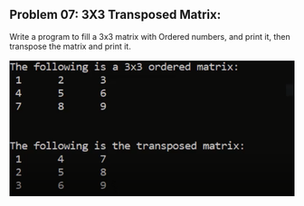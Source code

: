 ## Problem 07: 3X3 Transposed Matrix:

Write a program to fill a 3x3 matrix with Ordered numbers, and print it, then transpose the matrix and print it.
<br><br> <img src = "problem7.png" alt = "problem 7 output example">
